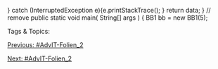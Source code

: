 } catch (InterruptedException  e){e.printStackTrace(); }
return data;
} // remove
public static void main( String[] args ) {
BB1 bb = new BB1(5);

   Tags & Topics:
   

[Previous: #AdvIT-Folien_2](AdvIT-Folien_2.md)

[Next: #AdvIT-Folien_2](AdvIT-Folien_2.md)
